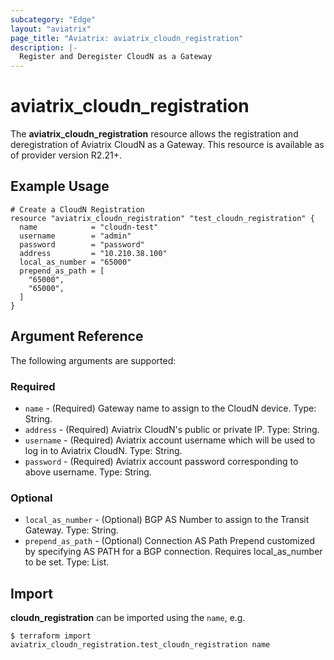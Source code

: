 ```yaml
---
subcategory: "Edge"
layout: "aviatrix"
page_title: "Aviatrix: aviatrix_cloudn_registration"
description: |-
  Register and Deregister CloudN as a Gateway
---
```


# aviatrix_cloudn_registration

The **aviatrix_cloudn_registration** resource allows the registration and deregistration of Aviatrix CloudN as a Gateway. This resource is available as of provider version R2.21+.

## Example Usage

```hcl
# Create a CloudN Registration
resource "aviatrix_cloudn_registration" "test_cloudn_registration" {
  name            = "cloudn-test"
  username        = "admin"
  password        = "password"
  address         = "10.210.38.100"
  local_as_number = "65000"
  prepend_as_path = [
    "65000",
    "65000",
  ]
}
```

## Argument Reference

The following arguments are supported:

### Required
* `name` - (Required) Gateway name to assign to the CloudN device. Type: String.
* `address` - (Required) Aviatrix CloudN's public or private IP. Type: String.
* `username` - (Required) Aviatrix account username which will be used to log in to Aviatrix CloudN. Type: String.
* `password` - (Required) Aviatrix account password corresponding to above username. Type: String.

### Optional
* `local_as_number` - (Optional) BGP AS Number to assign to the Transit Gateway. Type: String.
* `prepend_as_path` - (Optional) Connection AS Path Prepend customized by specifying AS PATH for a BGP connection. Requires local_as_number to be set. Type: List.

## Import

**cloudn_registration** can be imported using the `name`, e.g.

```
$ terraform import aviatrix_cloudn_registration.test_cloudn_registration name
```
